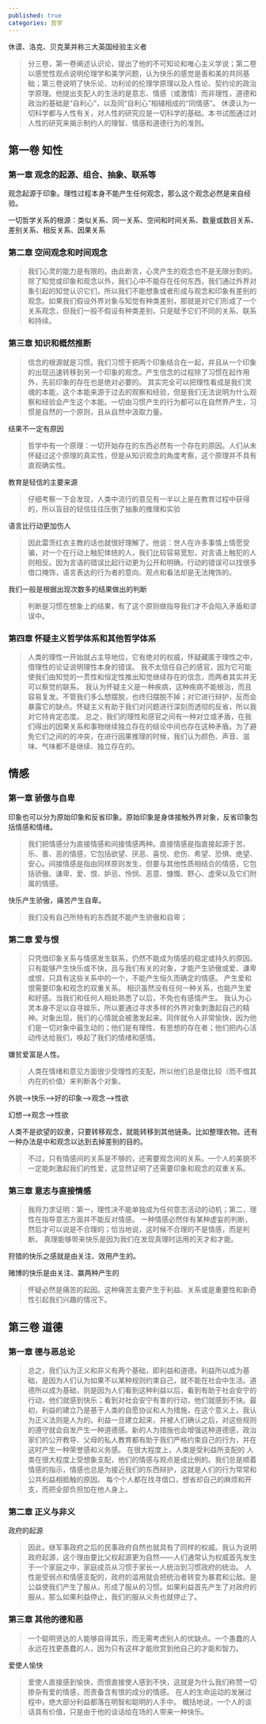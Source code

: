 ```yaml
---
published: true
categories: 哲学
---
```

休谟、洛克、贝克莱并称三大英国经验主义者

> 分三卷，第一卷阐述认识论，提出了他的不可知论和唯心主义学说；第二卷以感觉性观点说明伦理学和美学问题，认为快乐的感觉是善和美的共同基础；第三卷说明了快乐论、功利论的伦理学原理以及人性论、契约论的政治学原理。他提出支配人的生活的是意志、情感（或激情）而非理性，道德和政治的基础是“自利心”，以及同“自利心”相辅相成的“同情感”。 休谟认为一切科学都与人性有关，对人性的研究应是一切科学的基础。本书试图通过对人性的研究来揭示制约人的理智、情感和道德行为的准则。

## 第一卷 知性

### 第一章 观念的起源、组合、抽象、联系等

观念起源于印象。理性过程本身不能产生任何观念，那么这个观念必然是来自经验。

一切哲学关系的根源：类似关系、同一关系、空间和时间关系、数量或数目关系、差别关系、相反关系、因果关系

### 第二章 空间观念和时间观念

> 我们心灵的能力是有限的。由此断言，心灵产生的观念也不是无限分割的。 除了知觉或印象和观念以外，我们心中不能存在任何东西，我们通过外界对象引起的知觉认识它们，所以我们不能想象或者形成与观念和印象有差别的观念。如果我们假设外界对象与知觉有种类差别，那就是对它们形成了一个关系观念，但我们一般不假设有种类差别，只是赋予它们不同的关系、联系和持续。

### 第三章 知识和概然推断

> 信念的根源就是习惯。我们习惯于把两个印象结合在一起，并且从一个印象的出现迅速转移到另一个印象的观念。产生信念的过程除了习惯在起作用外，先前印象的存在也是绝对必要的。 其实完全可以把理性看成是我们灵魂的本能，这个本能来源于过去的观察和经验，但是我们无法说明为什么观察和经验会产生这个本能。一切由习惯产生的行为都可以在自然界产生，习惯是自然的一个原则，且从自然中汲取力量。

结果不一定有原因

> 哲学中有一个原理：一切开始存在的东西必然有一个存在的原因。人们从未怀疑过这个原理的真实性，但是从知识观念的角度考察，这个原理并不具有直观确实性。

教育是轻信的主要来源

> 仔细考察一下会发现，人类中流行的意见有一半以上是在教育过程中获得的，所以盲目的轻信往往压倒了抽象的推理和实验

语言比行动更加伤人

> 因此雷茨红衣主教的话也就很好理解了。他说：世人在许多事情上情愿受骗，对一个在行动上触犯体统的人，我们比较容易宽恕，对言语上触犯的人则相反。因为言语的错误比起行动更为公开和明确，行动的错误可以找很多借口掩饰，语言表达的行为者的意向、观点和看法却是无法掩饰的。

我们一般是根据出现次数多的结果做出的判断

> 判断是习惯在想象上的结果，有了这个原则做指导我们才不会陷入矛盾和谬误中。

### 第四章 怀疑主义哲学体系和其他哲学体系

> 人类的理性一开始就占主导地位，它有绝对的权威，怀疑藏匿于理性之中，借理性的论证说明理性本身的错误。 我不太信任自己的感官，因为它可能使我们由知觉的一贯性和恒定性推出知觉继续存在的信念，而两者其实并无可以察觉的联系。 我认为怀疑主义是一种疾病，这种疾病不能根治，而且容易复发。不管我们多么想摆脱，也终归摆脱不掉；对它进行辩护，反而会暴露它的缺点。怀疑主义有助于我们对问题进行深刻而透彻的反省，所以我对它持肯定态度。 总之，我们的理性和感官之间有一种对立或矛盾，在我们得出的因果关系和事物继续独立存在的结论中间也存在这种矛盾。为了避免它们之间的的冲突，在进行因果推理的时候，我们认为颜色、声音、滋味、气味都不是继续、独立存在的。

## 情感

### 第一章 骄傲与自卑

印象也可以分为原始印象和反省印象。原始印象是身体接触外界对象，反省印象包括情感和情绪。

> 我们把情感分为直接情感和间接情感两种。直接情感是指直接起源于苦、乐、善、恶的情感，它包括欲望、厌恶、喜悦、悲伤、希望、恐惧、绝望、安心。间接情感是指由同样原则发生，但要与其他性质相结合的情感，它包括骄傲、谦卑、爱、恨、妒忌、怜悯、恶意、慷慨、野心、虚荣以及它们附属的情感。

快乐产生骄傲，痛苦产生自卑。

> 我们没有自己所特有的东西就不能产生骄傲和自卑；

### 第二章 爱与恨

> 只凭借印象关系与情感发生联系，仍然不能成为情感的稳定或持久的原因。只有能够产生快乐或不快，且与我们有关的对象，才能产生骄傲或爱、谦卑或恨，只具有这些关系中的一个，不能产生恒久而确定的情感。 产生爱和恨需要印象和观念的双重关系。 相识虽然没有任何一种关系，也能产生爱和好感。当我们和任何人相处熟悉了以后，不免也有感情产生。 我认为心灵本身不足以自寻娱乐，所以要通过寻求多样的外界对象刺激起自己的精神。对象出现，我们的心情就会被激发起来。同伴就令人非常愉快，因为他们是一切对象中最生动的；他们是有理性、有思想的存在者；他们把内心活动传达给我们，唤起了我们的情绪和感情。

嫌贫爱富是人性。

> 人类在情绪和意见方面很少受理性的支配，所以他们总是借比较（而不借其内在的价值）来判断各个对象。

外貌-->快乐-->好的印象-->观念-->性欲

幻想-->观念-->性欲

人类不是欲望的奴隶，只要转移观念，就能转移到其他链条。比如整理衣物。还有一种办法是中和观念以达到去掉差别的目的。

> 不过，只有情感间的关系是不够的，还需要观念间的关系。一个人的美貌不一定能刺激起我们的性爱，这显然证明了还需要印象和观念的双重关系。

### 第三章 意志与直接情感

> 我将力求证明：第一，理性决不能单独成为任何意志活动的动机；第二，理性在指导意志方面并不能反对情感。 一种情感必然伴有某种虚妄的判断，然后才可以说是不合理的；恰当地说，这时候不合理的不是情感，而是判断。 真理能够带来快乐是因为我们在发现真理时运用的天才和才能。

狩猎的快乐之感就是由关注、效用产生的。

赌博的快乐是由关注、赢两种产生的

> 怀疑必然是痛苦的起因。这种痛苦主要产生于利益、关系或是重要性和新奇性引起我们兴趣的情况下。

## 第三卷 道德

### 第一章 德与恶总论

> 总之，我们认为正义和非义有两个基础，即利益和道德。利益所以成为基础，是因为人们认为如果不以某种规则约束自己，就不能在社会中生活。道德所以成为基础，则是因为人们看到这种利益以后，看到有助于社会安宁的行动，他们就感到快乐；看到对社会安宁有害的行动，他们就感到不快。最初，利益的建立乃是基于人类的自愿协议和人为措施，在这个意义上，我认为正义法则是人为的。利益一旦建立起来，并被人们确认之后，对这些规则的遵守就会自发产生一种道德感。新的人为措施也会增强这种道德感，政治家们的公开教导、父母的私人教育都有助于我们严格约束自己的行为，并在这时产生一种荣誉感和义务感。 在很大程度上，人类是受利益所支配的 人类在很大程度上受想象支配，他们的情感与观点是成比例的。我们总是顺着情感的指示，情感也总是为接近我们的东西辩护，这就是人们的行为常常和公共利益相抵触的原因。 每个个人都在找寻借口，想省却自己的麻烦和开支，而把全部负担加在他人身上。

### 第二章 正义与非义

政府的起源

> 因此，继军事政府之后的民事政府自然也就具有了同样的权威。我认为说明政府起源，这个理由要比父权起源更为自然——人们通常认为权威首先发生于一个家庭之中，家庭成员从习惯于家长一人统治到习惯政府的统治。 人性是受弱点和情感支配的，政府的滥用就会把统治者转变为暴君和公敌。是公益使我们产生了服从，形成了服从的习惯。如果利益首先产生了对政府的服从，那么如果利益停止，我们的服从义务也就停止了。

### 第三章 其他的德和恶

> 一个聪明贤达的人能够自得其乐，而无需考虑别人的优缺点。一个愚蠢的人永远在找更愚蠢的人，因为只有这样才能欣赏到他自己的才能和智力。

爱使人愉快

> 爱使人直接感到愉快，而恨直接使人感到不快，这就是为什么我们称赞一切掺杂有爱的情感，而责备含有恨的成分的情感。 在人的生命运动的发展过程中，绝大部分利益都落在明智和聪明的人手中。 概括地说，一个人的谈话具有价值，只是由于他的谈话给在场的人带来一种快乐。